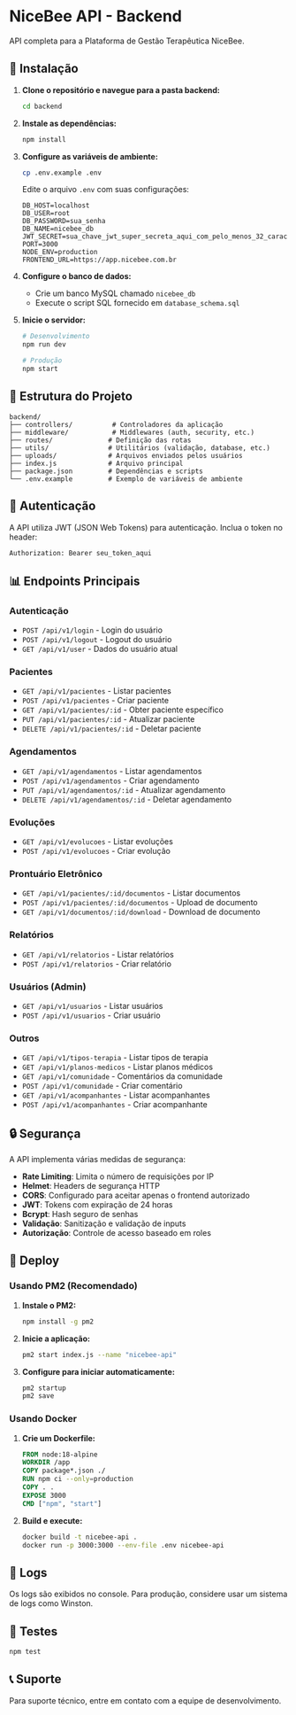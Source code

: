 # NiceBee API - Backend

API completa para a Plataforma de Gestão Terapêutica NiceBee.

## 🚀 Instalação

1. **Clone o repositório e navegue para a pasta backend:**
   ```bash
   cd backend
   ```

2. **Instale as dependências:**
   ```bash
   npm install
   ```

3. **Configure as variáveis de ambiente:**
   ```bash
   cp .env.example .env
   ```
   
   Edite o arquivo `.env` com suas configurações:
   ```env
   DB_HOST=localhost
   DB_USER=root
   DB_PASSWORD=sua_senha
   DB_NAME=nicebee_db
   JWT_SECRET=sua_chave_jwt_super_secreta_aqui_com_pelo_menos_32_caracteres
   PORT=3000
   NODE_ENV=production
   FRONTEND_URL=https://app.nicebee.com.br
   ```

4. **Configure o banco de dados:**
   - Crie um banco MySQL chamado `nicebee_db`
   - Execute o script SQL fornecido em `database_schema.sql`

5. **Inicie o servidor:**
   ```bash
   # Desenvolvimento
   npm run dev
   
   # Produção
   npm start
   ```

## 📁 Estrutura do Projeto

```
backend/
├── controllers/          # Controladores da aplicação
├── middleware/           # Middlewares (auth, security, etc.)
├── routes/              # Definição das rotas
├── utils/               # Utilitários (validação, database, etc.)
├── uploads/             # Arquivos enviados pelos usuários
├── index.js             # Arquivo principal
├── package.json         # Dependências e scripts
└── .env.example         # Exemplo de variáveis de ambiente
```

## 🔐 Autenticação

A API utiliza JWT (JSON Web Tokens) para autenticação. Inclua o token no header:

```
Authorization: Bearer seu_token_aqui
```

## 📊 Endpoints Principais

### Autenticação
- `POST /api/v1/login` - Login do usuário
- `POST /api/v1/logout` - Logout do usuário
- `GET /api/v1/user` - Dados do usuário atual

### Pacientes
- `GET /api/v1/pacientes` - Listar pacientes
- `POST /api/v1/pacientes` - Criar paciente
- `GET /api/v1/pacientes/:id` - Obter paciente específico
- `PUT /api/v1/pacientes/:id` - Atualizar paciente
- `DELETE /api/v1/pacientes/:id` - Deletar paciente

### Agendamentos
- `GET /api/v1/agendamentos` - Listar agendamentos
- `POST /api/v1/agendamentos` - Criar agendamento
- `PUT /api/v1/agendamentos/:id` - Atualizar agendamento
- `DELETE /api/v1/agendamentos/:id` - Deletar agendamento

### Evoluções
- `GET /api/v1/evolucoes` - Listar evoluções
- `POST /api/v1/evolucoes` - Criar evolução

### Prontuário Eletrônico
- `GET /api/v1/pacientes/:id/documentos` - Listar documentos
- `POST /api/v1/pacientes/:id/documentos` - Upload de documento
- `GET /api/v1/documentos/:id/download` - Download de documento

### Relatórios
- `GET /api/v1/relatorios` - Listar relatórios
- `POST /api/v1/relatorios` - Criar relatório

### Usuários (Admin)
- `GET /api/v1/usuarios` - Listar usuários
- `POST /api/v1/usuarios` - Criar usuário

### Outros
- `GET /api/v1/tipos-terapia` - Listar tipos de terapia
- `GET /api/v1/planos-medicos` - Listar planos médicos
- `GET /api/v1/comunidade` - Comentários da comunidade
- `POST /api/v1/comunidade` - Criar comentário
- `GET /api/v1/acompanhantes` - Listar acompanhantes
- `POST /api/v1/acompanhantes` - Criar acompanhante

## 🔒 Segurança

A API implementa várias medidas de segurança:

- **Rate Limiting**: Limita o número de requisições por IP
- **Helmet**: Headers de segurança HTTP
- **CORS**: Configurado para aceitar apenas o frontend autorizado
- **JWT**: Tokens com expiração de 24 horas
- **Bcrypt**: Hash seguro de senhas
- **Validação**: Sanitização e validação de inputs
- **Autorização**: Controle de acesso baseado em roles

## 🚀 Deploy

### Usando PM2 (Recomendado)

1. **Instale o PM2:**
   ```bash
   npm install -g pm2
   ```

2. **Inicie a aplicação:**
   ```bash
   pm2 start index.js --name "nicebee-api"
   ```

3. **Configure para iniciar automaticamente:**
   ```bash
   pm2 startup
   pm2 save
   ```

### Usando Docker

1. **Crie um Dockerfile:**
   ```dockerfile
   FROM node:18-alpine
   WORKDIR /app
   COPY package*.json ./
   RUN npm ci --only=production
   COPY . .
   EXPOSE 3000
   CMD ["npm", "start"]
   ```

2. **Build e execute:**
   ```bash
   docker build -t nicebee-api .
   docker run -p 3000:3000 --env-file .env nicebee-api
   ```

## 📝 Logs

Os logs são exibidos no console. Para produção, considere usar um sistema de logs como Winston.

## 🧪 Testes

```bash
npm test
```

## 📞 Suporte

Para suporte técnico, entre em contato com a equipe de desenvolvimento.